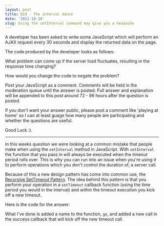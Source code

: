 ```yaml
---
layout: post
title: Q14 - The interval dance
date: '2011-10-24'
slug: Using the setInterval command may give you a headache
---
```

A developer has been asked to write some JavaScript which will perform an AJAX request every 30 seconds and display the returned data on the page.

The code produced by the developer looks as follows:

<script src="https://gist.github.com/1308134.js"> </script>

What problem can come up if the server load fluctuates, resulting in the response time changing?

How would you change the code to negate the problem?

Post your JavaScript as a comment. Comments will be held in the moderation queue until the answer is posted. Full answer and explanation will be appended to this post around 72 - 96 hours after the question is posted.

If you don't want your answer public, please post a comment like 'playing at home' so I can at least guage how many people are participating and whether the questions are useful.

Good Luck :).

* * *

In this weeks question we were looking at a common mistake that people make when using the `setInterval` method in JavaScript. With `setInterval` the function that you pass in will always be executed when the timeout period rolls over. This is why you can run into an issue when you're using it to perform operations which you don't control the duration of, a server call.

Because of this a new design pattern has come into common use, the [Recursive SetTimeout Pattern][1]. The idea behind this pattern is that you perform your operation in a `setTimeout` callback function (using the time period you would in the interval) and within the timeout execution you kick off a new timeout.

Here is the code for the answer:

<script src="https://gist.github.com/1321278.js"> </script>

What I've done is added a name to the function, `go`, and added a new call in the success callback that will kick off the new timeout call.

  [1]: http://www.erichynds.com/javascript/a-recursive-settimeout-pattern/